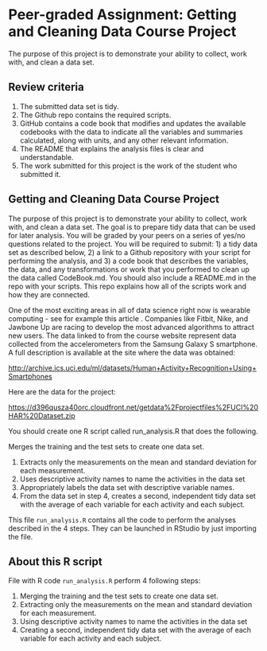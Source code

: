 # Peer-graded Assignment: Getting and Cleaning Data Course Project
The purpose of this project is to demonstrate your ability to collect, work with, and clean a data set.

## Review criteria
1. The submitted data set is tidy.
2. The Github repo contains the required scripts.
3. GitHub contains a code book that modifies and updates the available codebooks with the data to indicate all the variables and summaries calculated, along with units, and any other relevant information.
4. The README that explains the analysis files is clear and understandable.
5. The work submitted for this project is the work of the student who submitted it.

## Getting and Cleaning Data Course Project
The purpose of this project is to demonstrate your ability to collect, work with, and clean a data set. 
The goal is to prepare tidy data that can be used for later analysis. You will be graded by your peers on a series 
of yes/no questions related to the project. You will be required to submit: 1) a tidy data set as described below, 
2) a link to a Github repository with your script for performing the analysis, and 3) a code book that describes the 
variables, the data, and any transformations or work that you performed to clean up the data called CodeBook.md. You 
should also include a README.md in the repo with your scripts. This repo explains how all of the scripts work and how 
they are connected.

One of the most exciting areas in all of data science right now is wearable computing - see for example this article .
Companies like Fitbit, Nike, and Jawbone Up are racing to develop the most advanced algorithms to attract new users. 
The data linked to from the course website represent data collected from the accelerometers from the Samsung Galaxy S smartphone. 
A full description is available at the site where the data was obtained:

http://archive.ics.uci.edu/ml/datasets/Human+Activity+Recognition+Using+Smartphones

Here are the data for the project:

https://d396qusza40orc.cloudfront.net/getdata%2Fprojectfiles%2FUCI%20HAR%20Dataset.zip

You should create one R script called run_analysis.R that does the following.

Merges the training and the test sets to create one data set.
1. Extracts only the measurements on the mean and standard deviation for each measurement.
2. Uses descriptive activity names to name the activities in the data set
3. Appropriately labels the data set with descriptive variable names.
4. From the data set in step 4, creates a second, independent tidy data set with the average of each variable for each activity and each subject.

This file  `run_analysis.R` contains all the code to perform the analyses described in the 4 steps. They can be launched in RStudio by just importing the file.

## About this R script
File with R code `run_analysis.R` perform 4 following steps:

1. Merging the training and the test sets to create one data set.
2. Extracting only the measurements on the mean and standard deviation for each measurement.
3. Using descriptive activity names to name the activities in the data set
4. Creating a second, independent tidy data set with the average of each variable for each activity and each subject.
